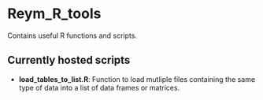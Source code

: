 Reym_R_tools
============

Contains useful R functions and scripts.

Currently hosted scripts
------------------------
- **load_tables_to_list.R**: Function to load mutliple files containing the same type of data into a list of data frames or matrices.